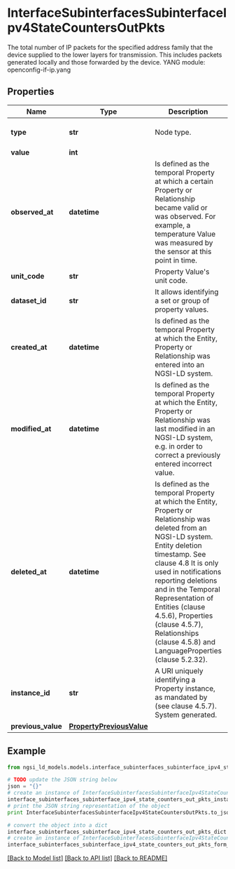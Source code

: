 # InterfaceSubinterfacesSubinterfaceIpv4StateCountersOutPkts

The total number of IP packets for the specified address family that the device supplied to the lower layers for transmission. This includes packets generated locally and those forwarded by the device.  YANG module: openconfig-if-ip.yang 

## Properties

Name | Type | Description | Notes
------------ | ------------- | ------------- | -------------
**type** | **str** | Node type.  | [optional] [default to 'Property']
**value** | **int** |  | 
**observed_at** | **datetime** | Is defined as the temporal Property at which a certain Property or Relationship became valid or was observed. For example, a temperature Value was measured by the sensor at this point in time.  | [optional] 
**unit_code** | **str** | Property Value&#39;s unit code.  | [optional] 
**dataset_id** | **str** | It allows identifying a set or group of property values.  | [optional] 
**created_at** | **datetime** | Is defined as the temporal Property at which the Entity, Property or Relationship was entered into an NGSI-LD system.  | [optional] [readonly] 
**modified_at** | **datetime** | Is defined as the temporal Property at which the Entity, Property or Relationship was last modified in an NGSI-LD system, e.g. in order to correct a previously entered incorrect value.  | [optional] [readonly] 
**deleted_at** | **datetime** | Is defined as the temporal Property at which the Entity, Property or Relationship was deleted from an NGSI-LD system.  Entity deletion timestamp. See clause 4.8 It is only used in notifications reporting deletions and in the Temporal Representation of Entities (clause 4.5.6), Properties (clause 4.5.7), Relationships (clause 4.5.8) and LanguageProperties (clause 5.2.32).  | [optional] [readonly] 
**instance_id** | **str** | A URI uniquely identifying a Property instance, as mandated by (see clause 4.5.7). System generated.  | [optional] [readonly] 
**previous_value** | [**PropertyPreviousValue**](PropertyPreviousValue.md) |  | [optional] 

## Example

```python
from ngsi_ld_models.models.interface_subinterfaces_subinterface_ipv4_state_counters_out_pkts import InterfaceSubinterfacesSubinterfaceIpv4StateCountersOutPkts

# TODO update the JSON string below
json = "{}"
# create an instance of InterfaceSubinterfacesSubinterfaceIpv4StateCountersOutPkts from a JSON string
interface_subinterfaces_subinterface_ipv4_state_counters_out_pkts_instance = InterfaceSubinterfacesSubinterfaceIpv4StateCountersOutPkts.from_json(json)
# print the JSON string representation of the object
print InterfaceSubinterfacesSubinterfaceIpv4StateCountersOutPkts.to_json()

# convert the object into a dict
interface_subinterfaces_subinterface_ipv4_state_counters_out_pkts_dict = interface_subinterfaces_subinterface_ipv4_state_counters_out_pkts_instance.to_dict()
# create an instance of InterfaceSubinterfacesSubinterfaceIpv4StateCountersOutPkts from a dict
interface_subinterfaces_subinterface_ipv4_state_counters_out_pkts_form_dict = interface_subinterfaces_subinterface_ipv4_state_counters_out_pkts.from_dict(interface_subinterfaces_subinterface_ipv4_state_counters_out_pkts_dict)
```
[[Back to Model list]](../README.md#documentation-for-models) [[Back to API list]](../README.md#documentation-for-api-endpoints) [[Back to README]](../README.md)


